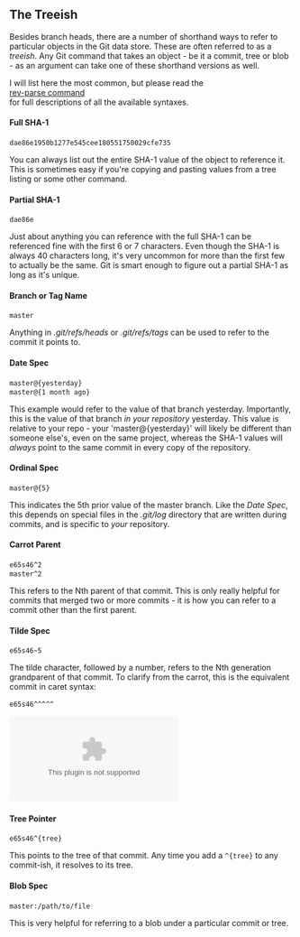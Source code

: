 <!--
SPDX-FileCopyrightText: 2008 Geoffrey Grosenbach <boss@topfunky.com>
SPDX-FileCopyrightText: 2008 Scott Chacon <schacon@gmail.com>

SPDX-License-Identifier: CC-BY-SA-3.0
-->

## The Treeish

Besides branch heads,
there are a number of shorthand ways
to refer to particular objects in the Git data store.
These are often referred to as a *treeish*.
Any Git command that takes an object -
be it a commit,
tree or blob -
as an argument can take one of these shorthand versions as well.

I will list here the most common,
but please read the\
[rev-parse command](https://www.kernel.org/pub/software/scm/git/docs/git-rev-parse.html)\
for full descriptions of all the available syntaxes.

#### Full SHA-1

```
dae86e1950b1277e545cee180551750029cfe735
```

You can always list out the entire SHA-1 value of the object
to reference it.
This is sometimes easy if you're copying and pasting values
from a tree listing or some other command.

#### Partial SHA-1

```
dae86e
```

Just about anything you can reference with the full SHA-1
can be referenced fine with the first 6 or 7 characters.
Even though the SHA-1 is always 40 characters long,
it's very uncommon for more than the first few to actually be the same.
Git is smart enough to figure out a partial SHA-1 as long as it's unique.

#### Branch or Tag Name

```
master
```

Anything in *.git/refs/heads* or *.git/refs/tags*
can be used to refer to the commit it points to.

#### Date Spec

```
master@{yesterday}
master@{1 month ago}
```

This example would refer to the value of that branch yesterday.
Importantly,
this is the value of that branch *in your repository* yesterday.
This value is relative to your repo -
your 'master@{yesterday}' will likely be different than someone else's,
even on the same project,
whereas the SHA-1 values will *always* point to the same commit
in every copy of the repository.

#### Ordinal Spec

```
master@{5}
```

This indicates the 5th prior value of the master branch.
Like the *Date Spec*,
this depends on special files in the *.git/log* directory
that are written during commits,
and is specific to *your* repository.

#### Carrot Parent

```
e65s46^2
master^2
```

This refers to the Nth parent of that commit.
This is only really helpful for commits that merged two or more commits -
it is how you can refer to a commit other than the first parent.

#### Tilde Spec

```
e65s46~5
```

The tilde character,
followed by a number,
refers to the Nth generation grandparent of that commit.
To clarify from the carrot,
this is the equivalent commit in caret syntax:

```
e65s46^^^^^
```

![](../artwork/vector/Treeish.eps)

#### Tree Pointer

```
e65s46^{tree}
```

This points to the tree of that commit.
Any time you add a `^{tree}` to any commit-ish,
it resolves to its tree.

#### Blob Spec

```
master:/path/to/file
```

This is very helpful for referring to a blob
under a particular commit or tree.
